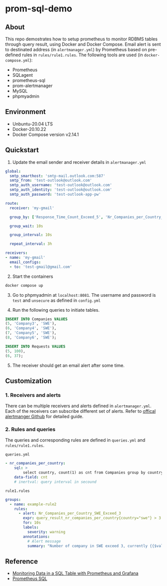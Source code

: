 # prom-sql-demo

## About
This repo demostrates how to setup prometheus to monitor RDBMS tables through query result, using Docker and Docker Compose. Email alert is sent to destinated address (in `alertmanager.yml`) by Prometheus based on pre-defined rules in `rules/rule1.rules`. The following tools are used (in `docker-compose.yml`):

* Prometheus
* SQLagent
* prometheus-sql
* prom-alertmanager
* MySQL
* phpmyadmin

## Environment
* Unbuntu-20.04 LTS
* Docker-20.10.22
* Docker Compose version v2.14.1

## Quickstart
1. Update the email sender and receiver details in `alertmanager.yml`
```yaml
global:
  smtp_smarthost: 'smtp-mail.outlook.com:587'
  smtp_from: 'test-outlook@outlook.com'
  smtp_auth_username: 'test-outlook@outlook.com'
  smtp_auth_identity: 'test-outlook@outlook.com'
  smtp_auth_password: 'test-outlook-app-pw'

route:
  receiver: 'my-gmail'

  group_by: ['Response_Time_Count_Exceed_5', 'Nr_Companies_per_Country_SWE_Exceed_3']

  group_wait: 10s

  group_interval: 10s

  repeat_interval: 3h

receivers:
- name: 'my-gmail'
  email_configs:
  - to: 'test-gmail@gmail.com'
```

2. Start the containers
```bash
docker compose up
```
3. Go to phpmyadmin at `localhost:8081`. The username and password is `test` and `unsecure` as defined in `config.yml`

4. Run the following queries to initiate tables.
```SQL
INSERT INTO Companies VALUES
(5, 'Company3', 'SWE'),
(6, 'Company4', 'SWE'),
(7, 'Company5', 'SWE'),
(8, 'Company6', 'SWE');

INSERT INTO Requests VALUES
(5, 100),
(6, 37);
```
5. The receiver should get an email alert after some time.

## Customization
### 1. Receivers and alerts
There can be multiple receivers and alerts defined in `alertmanager.yml`. Each of the receivers can subscribe different set of alerts. Refer to [offical alertmanger Github](https://github.com/prometheus/alertmanager) for detailed guide.

### 2. Rules and queries
The queries and corresponding rules are defined in `queries.yml` and `rules/rule1.rules`.

`queries.yml`
```yaml
- nr_companies_per_country:
    sql: >
        select country, count(1) as cnt from Companies group by country
    data-field: cnt
    # inertval: query interval in secound
```
`rule1.rules`
```yaml
groups:
  - name: example-rule2
    rules:
      - alert: Nr_Companies_per_Country_SWE_Exceed_3
        expr: query_result_nr_companies_per_country{country="swe"} > 3
        for: 10s
        labels:
          severity: warning
        annotations:
          # Alert message
          summary: "Number of company in SWE exceed 3, currently {{$value}}"
```


## Reference
* [Monitoring Data in a SQL Table with Prometheus and Grafana](https://jcooney.net/post/2017/10/23/prometheus-grafana-sql.html)
* [Prometheus SQL](https://github.com/chop-dbhi/prometheus-sql)